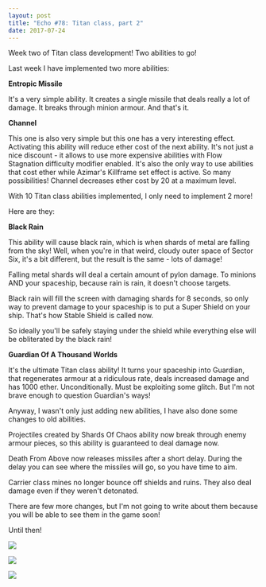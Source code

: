 ```yaml
---
layout: post
title: "Echo #78: Titan class, part 2"
date: 2017-07-24
---
```


Week two of Titan class development!
Two abilities to go!

Last week I have implemented two more abilities:

**Entropic Missile**

It's a very simple ability.
It creates a single missile that deals really a lot of damage.
It breaks through minion armour.
And that's it.

**Channel**

This one is also very simple but this one has a very interesting effect.
Activating this ability will reduce ether cost of the next ability.
It's not just a nice discount - it allows to use more expensive abilities with Flow Stagnation difficulty modifier enabled.
It's also the only way to use abilities that cost ether while Azimar's Killframe set effect is active.
So many possibilities!
Channel decreases ether cost by 20 at a maximum level.

With 10 Titan class abilities implemented, I only need to implement 2 more!

Here are they:

**Black Rain**

This ability will cause black rain, which is when shards of metal are falling from the sky!
Well, when you're in that weird, cloudy outer space of Sector Six, it's a bit different, but the result is the same - lots of damage!

Falling metal shards will deal a certain amount of pylon damage.
To minions AND your spaceship, because rain is rain, it doesn't choose targets.

Black rain will fill the screen with damaging shards for 8 seconds, so only way to prevent damage to your spaceship is to put a Super Shield on your ship.
That's how Stable Shield is called now.

So ideally you'll be safely staying under the shield while everything else will be obliterated by the black rain!

**Guardian Of A Thousand Worlds**

It's the ultimate Titan class ability!
It turns your spaceship into Guardian, that regenerates armour at a ridiculous rate, deals increased damage and has 1000 ether.
Unconditionally. Must be exploiting some glitch.
But I'm not brave enough to question Guardian's ways!

Anyway, I wasn't only just adding new abilities, I have also done some changes to old abilities.

Projectiles created by Shards Of Chaos ability now break through enemy armour pieces, so this ability is guaranteed to deal damage now.

Death From Above now releases missiles after a short delay.
During the delay you can see where the missiles will go, so you have time to aim.

Carrier class mines no longer bounce off shields and ruins.
They also deal damage even if they weren't detonated.

There are few more changes, but I'm not going to write about them because you will be able to see them in the game soon!

Until then!

![](https://github.com/Zuurix/Zuurix.github.io/blob/master/images/echo%2078/Guardian%20Of%20A%20Thousand%20Worlds%202017.07.24.png?raw=true)

![](https://github.com/Zuurix/Zuurix.github.io/blob/master/images/echo%2078/Guardian%20Of%20A%20Thousand%20Worlds%20ability%202017.07.23.png?raw=true)

![](https://github.com/Zuurix/Zuurix.github.io/blob/master/images/echo%2078/New%20part%20designs%202017.07.20.png?raw=true)
